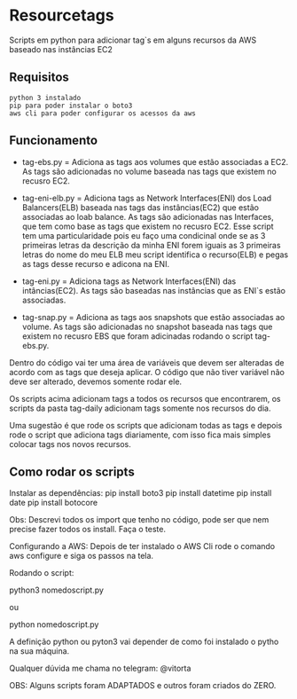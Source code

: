 # Resourcetags
Scripts em python para adicionar tag`s em alguns recursos da AWS baseado nas instâncias EC2

## Requisitos
```
python 3 instalado
pip para poder instalar o boto3
aws cli para poder configurar os acessos da aws
```

## Funcionamento

- tag-ebs.py = Adiciona as tags aos volumes que estão associadas a EC2. As tags são adicionadas no volume baseada nas tags que existem no recusro EC2.

- tag-eni-elb.py = Adiciona tags as Network Interfaces(ENI) dos Load Balancers(ELB) baseada nas tags das instâncias(EC2) que estão associadas ao loab balance. As tags são adicionadas nas Interfaces, que tem como base as tags que existem no recusro EC2. Esse script tem uma particularidade pois eu faço uma condicinal onde se as 3 primeiras letras da descrição da minha ENI forem iguais as 3 primeiras letras do nome do meu ELB meu script identifica o recurso(ELB)  e pegas as tags desse recurso e adicona na ENI.

- tag-eni.py = Adiciona tags as Network Interfaces(ENI) das intâncias(EC2). As tags são baseadas nas instâncias que as ENI`s estão associadas.
- tag-snap.py = Adiciona as tags aos snapshots que estão associadas ao volume. As tags são adicionadas no snapshot baseada nas tags que existem no recusro EBS que foram adicinadas rodando o script tag-ebs.py.

Dentro do código vai ter uma área de variáveis que devem ser alteradas de acordo com as tags que deseja aplicar.
O código que não tiver variável não deve ser alterado, devemos somente rodar ele.

Os scripts acima adicionam tags a todos os recursos que encontrarem, os scripts da pasta tag-daily adicionam tags somente nos recursos do dia.

Uma sugestão é que rode os scripts que adicionam todas as tags e depois rode o script que adiciona tags diariamente, com isso fica mais simples colocar tags nos novos recursos.


## Como rodar os scripts

Instalar as dependências:
pip install boto3
pip install datetime
pip install date
pip install botocore

Obs: Descrevi todos os import que tenho no código, pode ser que nem precise fazer todos os install. Faça o teste.

Configurando a AWS:
Depois de ter instalado o AWS Cli rode o comando aws configure e siga os passos na tela.

Rodando o script:

python3 nomedoscript.py

ou

python nomedoscript.py 

A definição python ou pyton3 vai depender de como foi instalado o pytho na sua máquina.

Qualquer dúvida me chama no telegram: @vitorta


OBS: Alguns scripts foram ADAPTADOS e outros foram criados do ZERO.
